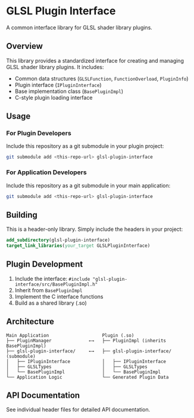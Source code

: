 # GLSL Plugin Interface

A common interface library for GLSL shader library plugins.

## Overview

This library provides a standardized interface for creating and managing GLSL shader library plugins. It includes:

- Common data structures (`GLSLFunction`, `FunctionOverload`, `PluginInfo`)
- Plugin interface (`IPluginInterface`)
- Base implementation class (`BasePluginImpl`)
- C-style plugin loading interface

## Usage

### For Plugin Developers

Include this repository as a git submodule in your plugin project:

```bash
git submodule add <this-repo-url> glsl-plugin-interface
```

### For Application Developers

Include this repository as a git submodule in your main application:

```bash
git submodule add <this-repo-url> glsl-plugin-interface
```

## Building

This is a header-only library. Simply include the headers in your project:

```cmake
add_subdirectory(glsl-plugin-interface)
target_link_libraries(your_target GLSLPluginInterface)
```

## Plugin Development

1. Include the interface: `#include "glsl-plugin-interface/src/BasePluginImpl.h"`
2. Inherit from `BasePluginImpl`
3. Implement the C interface functions
4. Build as a shared library (.so)

## Architecture

```
Main Application                    Plugin (.so)
├── PluginManager              ←→   ├── PluginImpl (inherits BasePluginImpl)
├── glsl-plugin-interface/     ←→   ├── glsl-plugin-interface/ (submodule)
│   ├── IPluginInterface            │   ├── IPluginInterface
│   ├── GLSLTypes                   │   ├── GLSLTypes  
│   └── BasePluginImpl              │   └── BasePluginImpl
└── Application Logic               └── Generated Plugin Data
```

## API Documentation

See individual header files for detailed API documentation.
